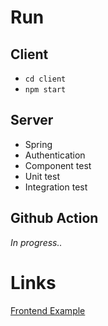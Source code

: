 # Run

## Client
* `cd client`
* `npm start`

## Server
* Spring
* Authentication
* Component test
* Unit test
* Integration test

## Github Action
*In progress..*

# Links

[Frontend Example](https://github.com/bezkoder/spring-boot-spring-security-jwt-authentication)
